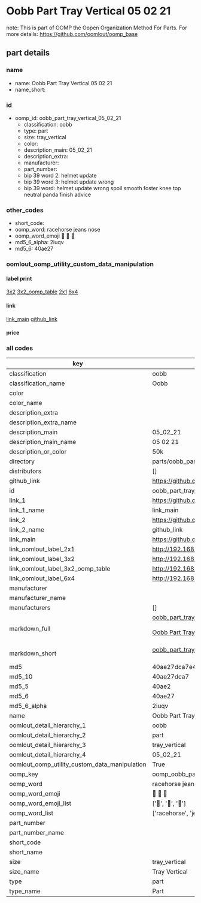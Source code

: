 # Oobb Part Tray Vertical 05 02 21  

note: This is part of OOMP the Oopen Organization Method For Parts. For more details: https://github.com/oomlout/oomp_base

##  part details





### name
* name: Oobb Part Tray Vertical 05 02 21
* name_short: 
### id
* oomp_id: oobb_part_tray_vertical_05_02_21
  * classification: oobb
  * type: part
  * size: tray_vertical
  * color: 
  * description_main: 05_02_21
  * description_extra: 
  * manufacturer: 
  * part_number: 
  * bip 39 word 2: helmet update
  * bip 39 word 3: helmet update wrong
  * bip 39 word: helmet update wrong spoil smooth foster knee top neutral panda finish advice

### other_codes
* short_code: 
* oomp_word: racehorse jeans nose
* oomp_word_emoji :racehorse: :jeans: :nose:
* md5_6_alpha: 2iuqv
* md5_6: 40ae27






### oomlout_oomp_utility_custom_data_manipulation
#### label print
[3x2](http://192.168.1.245:1112/?label=oomp%202iuqv)
[3x2_oomp_table](http://192.168.1.107:1112/?label=oomp%202iuqv)
[2x1](http://192.168.1.242:1112/?label=oomp%202iuqv)
[6x4](http://192.168.1.55:1112/?label=oomp%202iuqv)    

#### link

[link_main](https://github.com/oomlout/oomlout_oomp_current_version_messy/tree/main/parts/oobb_part_tray_vertical_05_02_21) [github_link](https://github.com/oomlout/oomlout_oomp_part_src/tree/main/parts/oobb_part_tray_vertical_05_02_21)                             

#### price







### all codes 
| key | value |  
| --- | --- |  
| classification | oobb |  
| classification_name | Oobb |  
| color |  |  
| color_name |  |  
| description_extra |  |  
| description_extra_name |  |  
| description_main | 05_02_21 |  
| description_main_name | 05 02 21 |  
| description_or_color | 50k |  
| directory | parts/oobb_part_tray_vertical_05_02_21 |  
| distributors | [] |  
| github_link | https://github.com/oomlout/oomlout_oomp_part_src/tree/main/parts/oobb_part_tray_vertical_05_02_21 |  
| id | oobb_part_tray_vertical_05_02_21 |  
| link_1 | https://github.com/oomlout/oomlout_oomp_current_version_messy/tree/main/parts/oobb_part_tray_vertical_05_02_21 |  
| link_1_name | link_main |  
| link_2 | https://github.com/oomlout/oomlout_oomp_part_src/tree/main/parts/oobb_part_tray_vertical_05_02_21 |  
| link_2_name | github_link |  
| link_main | https://github.com/oomlout/oomlout_oomp_current_version_messy/tree/main/parts/oobb_part_tray_vertical_05_02_21 |  
| link_oomlout_label_2x1 | http://192.168.1.242:1112/?label=oomp%202iuqv |  
| link_oomlout_label_3x2 | http://192.168.1.245:1112/?label=oomp%202iuqv |  
| link_oomlout_label_3x2_oomp_table | http://192.168.1.107:1112/?label=oomp%202iuqv |  
| link_oomlout_label_6x4 | http://192.168.1.55:1112/?label=oomp%202iuqv |  
| manufacturer |  |  
| manufacturer_name |  |  
| manufacturers | [] |  
| markdown_full | [oobb_part_tray_vertical_05_02_21](https://github.com/oomlout/oomlout_oomp_current_version_messy/tree/main/parts/oobb_part_tray_vertical_05_02_21)<br>[](https://github.com/oomlout/oomlout_oomp_current_version_messy/tree/main/parts/oobb_part_tray_vertical_05_02_21)<br>[Oobb Part Tray Vertical 05 02 21](https://github.com/oomlout/oomlout_oomp_current_version_messy/tree/main/parts/oobb_part_tray_vertical_05_02_21)<br><br> |  
| markdown_short | [oobb_part_tray_vertical_05_02_21](https://github.com/oomlout/oomlout_oomp_current_version_messy/tree/main/parts/oobb_part_tray_vertical_05_02_21)<br><br> |  
| md5 | 40ae27dca7e4ef7170667d25fd7ba357 |  
| md5_10 | 40ae27dca7 |  
| md5_5 | 40ae2 |  
| md5_6 | 40ae27 |  
| md5_6_alpha | 2iuqv |  
| name | Oobb Part Tray Vertical 05 02 21 |  
| oomlout_detail_hierarchy_1 | oobb |  
| oomlout_detail_hierarchy_2 | part |  
| oomlout_detail_hierarchy_3 | tray_vertical |  
| oomlout_detail_hierarchy_4 | 05_02_21 |  
| oomlout_oomp_utility_custom_data_manipulation | True |  
| oomp_key | oomp_oobb_part_tray_vertical_05_02_21 |  
| oomp_word | racehorse jeans nose |  
| oomp_word_emoji | :racehorse: :jeans: :nose: |  
| oomp_word_emoji_list | [':racehorse:', ':jeans:', ':nose:'] |  
| oomp_word_list | ['racehorse', 'jeans', 'nose'] |  
| part_number |  |  
| part_number_name |  |  
| short_code |  |  
| short_name |  |  
| size | tray_vertical |  
| size_name | Tray Vertical |  
| type | part |  
| type_name | Part |  

